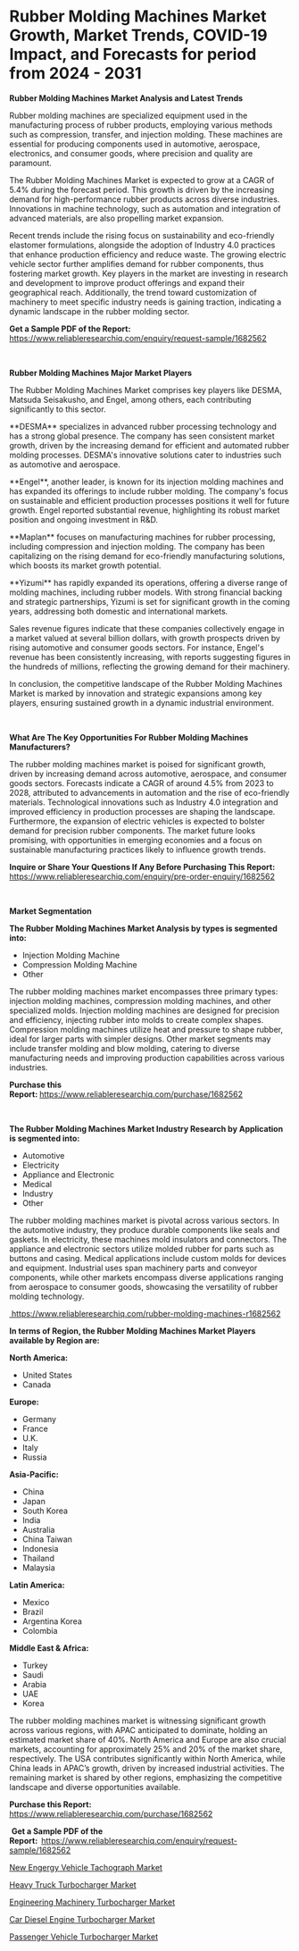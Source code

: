 <p><h1>Rubber Molding Machines Market Growth, Market Trends, COVID-19 Impact, and Forecasts for period from 2024 - 2031</h1></p><p><strong>Rubber Molding Machines Market Analysis and Latest Trends</strong></p>
<p><p>Rubber molding machines are specialized equipment used in the manufacturing process of rubber products, employing various methods such as compression, transfer, and injection molding. These machines are essential for producing components used in automotive, aerospace, electronics, and consumer goods, where precision and quality are paramount. </p><p>The Rubber Molding Machines Market is expected to grow at a CAGR of 5.4% during the forecast period. This growth is driven by the increasing demand for high-performance rubber products across diverse industries. Innovations in machine technology, such as automation and integration of advanced materials, are also propelling market expansion. </p><p>Recent trends include the rising focus on sustainability and eco-friendly elastomer formulations, alongside the adoption of Industry 4.0 practices that enhance production efficiency and reduce waste. The growing electric vehicle sector further amplifies demand for rubber components, thus fostering market growth. Key players in the market are investing in research and development to improve product offerings and expand their geographical reach. Additionally, the trend toward customization of machinery to meet specific industry needs is gaining traction, indicating a dynamic landscape in the rubber molding sector.</p></p>
<p><strong>Get a Sample PDF of the Report:&nbsp;</strong> <a href="https://www.reliableresearchiq.com/enquiry/request-sample/1682562?utm_campaign=1736&utm_medium=2&utm_source=Github&utm_content=ia&utm_term=15102024&utm_id=rubber-molding-machines">https://www.reliableresearchiq.com/enquiry/request-sample/1682562</a></p>
<p>&nbsp;</p>
<p><strong>Rubber Molding Machines Major Market Players</strong></p>
<p><p>The Rubber Molding Machines Market comprises key players like DESMA, Matsuda Seisakusho, and Engel, among others, each contributing significantly to this sector.</p><p>**DESMA** specializes in advanced rubber processing technology and has a strong global presence. The company has seen consistent market growth, driven by the increasing demand for efficient and automated rubber molding processes. DESMA's innovative solutions cater to industries such as automotive and aerospace.</p><p>**Engel**, another leader, is known for its injection molding machines and has expanded its offerings to include rubber molding. The company's focus on sustainable and efficient production processes positions it well for future growth. Engel reported substantial revenue, highlighting its robust market position and ongoing investment in R&D.</p><p>**Maplan** focuses on manufacturing machines for rubber processing, including compression and injection molding. The company has been capitalizing on the rising demand for eco-friendly manufacturing solutions, which boosts its market growth potential. </p><p>**Yizumi** has rapidly expanded its operations, offering a diverse range of molding machines, including rubber models. With strong financial backing and strategic partnerships, Yizumi is set for significant growth in the coming years, addressing both domestic and international markets.</p><p>Sales revenue figures indicate that these companies collectively engage in a market valued at several billion dollars, with growth prospects driven by rising automotive and consumer goods sectors. For instance, Engel's revenue has been consistently increasing, with reports suggesting figures in the hundreds of millions, reflecting the growing demand for their machinery.</p><p>In conclusion, the competitive landscape of the Rubber Molding Machines Market is marked by innovation and strategic expansions among key players, ensuring sustained growth in a dynamic industrial environment.</p></p>
<p>&nbsp;</p>
<p><strong>What Are The Key Opportunities For Rubber Molding Machines Manufacturers?</strong></p>
<p><p>The rubber molding machines market is poised for significant growth, driven by increasing demand across automotive, aerospace, and consumer goods sectors. Forecasts indicate a CAGR of around 4.5% from 2023 to 2028, attributed to advancements in automation and the rise of eco-friendly materials. Technological innovations such as Industry 4.0 integration and improved efficiency in production processes are shaping the landscape. Furthermore, the expansion of electric vehicles is expected to bolster demand for precision rubber components. The market future looks promising, with opportunities in emerging economies and a focus on sustainable manufacturing practices likely to influence growth trends.</p></p>
<p><strong>Inquire or Share Your Questions If Any Before Purchasing This Report:</strong> <a href="https://www.reliableresearchiq.com/enquiry/pre-order-enquiry/1682562?utm_campaign=1736&utm_medium=2&utm_source=Github&utm_content=ia&utm_term=15102024&utm_id=rubber-molding-machines">https://www.reliableresearchiq.com/enquiry/pre-order-enquiry/1682562</a></p>
<p>&nbsp;</p>
<p><strong>Market Segmentation</strong></p>
<p><strong>The Rubber Molding Machines Market Analysis by types is segmented into:</strong></p>
<p><ul><li>Injection Molding Machine</li><li>Compression Molding Machine</li><li>Other</li></ul></p>
<p><p>The rubber molding machines market encompasses three primary types: injection molding machines, compression molding machines, and other specialized molds. Injection molding machines are designed for precision and efficiency, injecting rubber into molds to create complex shapes. Compression molding machines utilize heat and pressure to shape rubber, ideal for larger parts with simpler designs. Other market segments may include transfer molding and blow molding, catering to diverse manufacturing needs and improving production capabilities across various industries.</p></p>
<p><strong>Purchase this Report:&nbsp;</strong><a href="https://www.reliableresearchiq.com/purchase/1682562?utm_campaign=1736&utm_medium=2&utm_source=Github&utm_content=ia&utm_term=15102024&utm_id=rubber-molding-machines">https://www.reliableresearchiq.com/purchase/1682562</a></p>
<p>&nbsp;</p>
<p><strong>The Rubber Molding Machines Market Industry Research by Application is segmented into:</strong></p>
<p><ul><li>Automotive</li><li>Electricity</li><li>Appliance and Electronic</li><li>Medical</li><li>Industry</li><li>Other</li></ul></p>
<p><p>The rubber molding machines market is pivotal across various sectors. In the automotive industry, they produce durable components like seals and gaskets. In electricity, these machines mold insulators and connectors. The appliance and electronic sectors utilize molded rubber for parts such as buttons and casing. Medical applications include custom molds for devices and equipment. Industrial uses span machinery parts and conveyor components, while other markets encompass diverse applications ranging from aerospace to consumer goods, showcasing the versatility of rubber molding technology.</p></p>
<p><a href="https://www.reliableresearchiq.com/rubber-molding-machines-r1682562?utm_campaign=1736&utm_medium=2&utm_source=Github&utm_content=ia&utm_term=15102024&utm_id=rubber-molding-machines">&nbsp;https://www.reliableresearchiq.com/rubber-molding-machines-r1682562</a></p>
<p><strong>In terms of Region, the Rubber Molding Machines Market Players available by Region are:</strong></p>
<p>
    <p> <strong> North America: </strong>
        <ul>
            <li>United States</li>
            <li>Canada</li>
        </ul>
        </p> 
    <p> <strong> Europe: </strong>
        <ul>
            <li>Germany</li>
            <li>France</li>
            <li>U.K.</li>
            <li>Italy</li>
            <li>Russia</li>
        </ul>
        </p> 
    <p> <strong> Asia-Pacific: </strong>
        <ul>
            <li>China</li>
            <li>Japan</li>
            <li>South Korea</li>
            <li>India</li>
            <li>Australia</li>
            <li>China Taiwan</li>
            <li>Indonesia</li>
            <li>Thailand</li>
            <li>Malaysia</li>
        </ul>
        </p> 
    <p> <strong> Latin America: </strong>
        <ul>
            <li>Mexico</li>
            <li>Brazil</li>
            <li>Argentina Korea</li>
            <li>Colombia</li>
        </ul>
        </p> 
    <p> <strong> Middle East & Africa: </strong>
        <ul>
            <li>Turkey</li>
            <li>Saudi</li>
            <li>Arabia</li>
            <li>UAE</li>
            <li>Korea</li>
        </ul>
    </p>
    </p>
<p><p>The rubber molding machines market is witnessing significant growth across various regions, with APAC anticipated to dominate, holding an estimated market share of 40%. North America and Europe are also crucial markets, accounting for approximately 25% and 20% of the market share, respectively. The USA contributes significantly within North America, while China leads in APAC’s growth, driven by increased industrial activities. The remaining market is shared by other regions, emphasizing the competitive landscape and diverse opportunities available.</p></p>
<p><strong>Purchase this Report: </strong><a href="https://www.reliableresearchiq.com/purchase/1682562?utm_campaign=1736&utm_medium=2&utm_source=Github&utm_content=ia&utm_term=15102024&utm_id=rubber-molding-machines">https://www.reliableresearchiq.com/purchase/1682562</a></p>
<p>&nbsp;<strong>Get a Sample PDF of the Report:&nbsp;&nbsp;</strong><a href="https://www.reliableresearchiq.com/enquiry/request-sample/1682562?utm_campaign=1736&utm_medium=2&utm_source=Github&utm_content=ia&utm_term=15102024&utm_id=rubber-molding-machines">https://www.reliableresearchiq.com/enquiry/request-sample/1682562</a></p>
<p><strong></strong></p>
<p><p><a href="https://www.linkedin.com/pulse/in-depth-analysis-global-new-engergy-vehicle-tachograph-pvgwf?utm_campaign=1736&utm_medium=2&utm_source=Github&utm_content=ia&utm_term=15102024&utm_id=rubber-molding-machines">New Engergy Vehicle Tachograph Market</a></p><p><a href="https://www.linkedin.com/pulse/heavy-truck-turbocharger-market-size-segmentation-trends-mckdf?utm_campaign=1736&utm_medium=2&utm_source=Github&utm_content=ia&utm_term=15102024&utm_id=rubber-molding-machines">Heavy Truck Turbocharger Market</a></p><p><a href="https://www.linkedin.com/pulse/global-engineering-machinery-turbocharger-market-pulse-trends-btmkf?utm_campaign=1736&utm_medium=2&utm_source=Github&utm_content=ia&utm_term=15102024&utm_id=rubber-molding-machines">Engineering Machinery Turbocharger Market</a></p><p><a href="https://www.linkedin.com/pulse/car-diesel-engine-turbocharger-market-segmentation-applications-81r8f?utm_campaign=1736&utm_medium=2&utm_source=Github&utm_content=ia&utm_term=15102024&utm_id=rubber-molding-machines">Car Diesel Engine Turbocharger Market</a></p><p><a href="https://www.linkedin.com/pulse/emerging-trends-passenger-vehicle-turbocharger-market-global-vye8f?utm_campaign=1736&utm_medium=2&utm_source=Github&utm_content=ia&utm_term=15102024&utm_id=rubber-molding-machines">Passenger Vehicle Turbocharger Market</a></p></p>